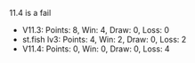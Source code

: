 11.4 is a fail

- V11.3: Points: 8, Win: 4, Draw: 0, Loss: 0
- st.fish lv3: Points: 4, Win: 2, Draw: 0, Loss: 2
- V11.4: Points: 0, Win: 0, Draw: 0, Loss: 4